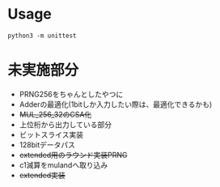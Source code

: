 # Usage
```
python3 -m unittest
```

# 未実施部分
- PRNG256をちゃんとしたやつに
- Adderの最適化(1bitしか入力したい際は、最適化できるかも)
- ~~MUL_256_32のCSA化~~
- 上位桁から出力している部分
- ビットスライス実装
- 128bitデータパス
- ~~extended用のラウンド実装PRNG~~
- c1減算をmulandへ取り込み
- ~~extended実装~~
